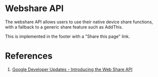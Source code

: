 # Webshare API

The webshare API allows users to use their native device share functions, with a fallback to a generic share feature such as AddThis. 

This is implemented in the footer with a "Share this page" link. 

# References

1. [Google Developer Updates - Introducing the Web Share API](https://developers.google.com/web/updates/2016/09/navigator-share)